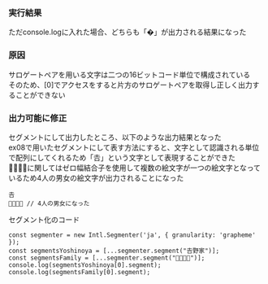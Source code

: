 ### 実行結果

ただconsole.logに入れた場合、どちらも「�」が出力される結果になった

### 原因

サロゲートペアを用いる文字は二つの16ビットコード単位で構成されている<br>
そのため、[0]でアクセスをすると片方のサロゲートペアを取得し正しく出力することができない

### 出力可能に修正

セグメントにして出力したところ、以下のような出力結果となった<br>
ex08で用いたセグメントにして表す方法にすると、文字として認識される単位で配列にしてくれるため「𠮷」という文字として表現することができた<br>
👨‍👨‍👧‍👧に関してはゼロ幅結合子を使用して複数の絵文字が一つの絵文字となっているため4人の男女の絵文字が出力されることになった

```
𠮷
👨‍👨‍👧‍👧 // 4人の男女になった
```

セグメント化のコード

```
const segmenter = new Intl.Segmenter('ja', { granularity: 'grapheme' });
const segmentsYoshinoya = [...segmenter.segment("𠮷野家")];
const segmentsFamily = [...segmenter.segment("👨‍👨‍👧‍👧")];
console.log(segmentsYoshinoya[0].segment);
console.log(segmentsFamily[0].segment);
```
